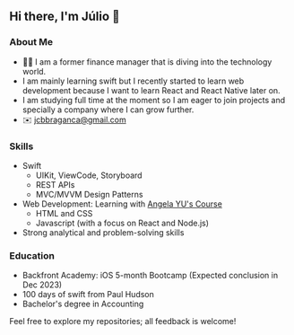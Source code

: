 ## Hi there, I'm Júlio 👋

### About Me
- :man_student: I am a former finance manager that is diving into the technology world.
- I am mainly learning swift but I recently started to learn web development because I want to learn React and React Native later on.
- I am studying full time at the moment so I am eager to join projects and specially a company where I can grow further.
- :envelope: <a href="mailto:jcbbraganca@gmail.com" target="_blank">jcbbraganca@gmail.com</a>

### Skills
- Swift
  -  UIKit, ViewCode, Storyboard
  -  REST APIs
  -  MVC/MVVM Design Patterns
- Web Development: Learning with [Angela YU's Course](https://www.udemy.com/course/the-complete-web-development-bootcamp/)
  - HTML and CSS
  - Javascript (with a focus on React and Node.js)
- Strong analytical and problem-solving skills

### Education
- Backfront Academy: iOS 5-month Bootcamp (Expected conclusion in Dec 2023)
- 100 days of swift from Paul Hudson
- Bachelor's degree in Accounting

Feel free to explore my repositories; all feedback is welcome!
